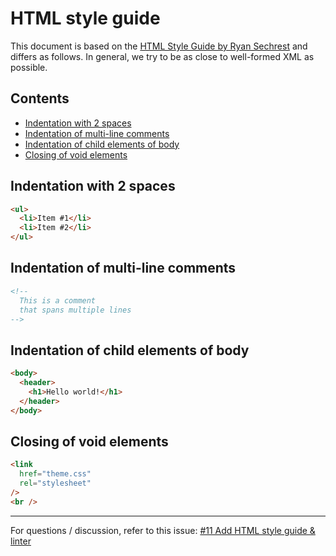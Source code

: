 # HTML style guide

This document is based on the [HTML Style Guide by Ryan Sechrest](https://gist.github.com/ryansechrest/8693303) and differs as follows.
In general, we try to be as close to well-formed XML as possible.

## Contents

- [Indentation with 2 spaces](#indentation-with-2-spaces)
- [Indentation of multi-line comments](#indentation-of-multi-line-comments)
- [Indentation of child elements of body](#indentation-of-child-elements-of-body)
- [Closing of void elements](#closing-of-void-elements)

## Indentation with 2 spaces

```html
<ul>
  <li>Item #1</li>
  <li>Item #2</li>
</ul>
```

## Indentation of multi-line comments

```html
<!--
  This is a comment
  that spans multiple lines
-->
```

## Indentation of child elements of body

```html
<body>
  <header>
    <h1>Hello world!</h1>
  </header>
</body>
```

## Closing of void elements

```html
<link
  href="theme.css"
  rel="stylesheet"
/>
<br />
```

---

For questions / discussion, refer to this issue:
[#11 Add HTML style guide & linter](https://github.com/peerhaven/peerhaven/issues/11)
